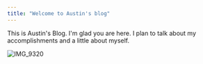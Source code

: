 ```yaml
---
title: "Welcome to Austin's blog"
---
```


This is Austin's Blog. I'm glad you are here. I plan to talk about my accomplishments and a little about myself.

![IMG_9320](https://user-images.githubusercontent.com/105722268/172258508-c1016f3a-ce60-4965-bbff-286d90cebec9.jpg)
